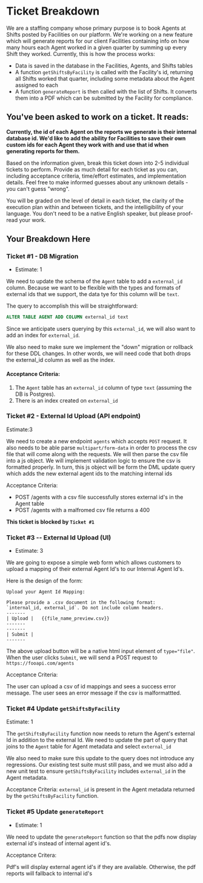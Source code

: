 # Ticket Breakdown
We are a staffing company whose primary purpose is to book Agents at Shifts posted by Facilities on our platform. We're working on a new feature which will generate reports for our client Facilities containing info on how many hours each Agent worked in a given quarter by summing up every Shift they worked. Currently, this is how the process works:

- Data is saved in the database in the Facilities, Agents, and Shifts tables
- A function `getShiftsByFacility` is called with the Facility's id, returning all Shifts worked that quarter, including some metadata about the Agent assigned to each
- A function `generateReport` is then called with the list of Shifts. It converts them into a PDF which can be submitted by the Facility for compliance.

## You've been asked to work on a ticket. It reads:

**Currently, the id of each Agent on the reports we generate is their internal database id. We'd like to add the ability for Facilities to save their own custom ids for each Agent they work with and use that id when generating reports for them.**


Based on the information given, break this ticket down into 2-5 individual tickets to perform. Provide as much detail for each ticket as you can, including acceptance criteria, time/effort estimates, and implementation details. Feel free to make informed guesses about any unknown details - you can't guess "wrong".


You will be graded on the level of detail in each ticket, the clarity of the execution plan within and between tickets, and the intelligibility of your language. You don't need to be a native English speaker, but please proof-read your work.

## Your Breakdown Here

### Ticket #1 - DB Migration

- Estimate: 1

We need to update the schema of the `Agent` table to add a `external_id` column. Because we want to be flexible with the types and formats of external ids that we support, the data tye for this column will be `text`.

The query to accomplish this will be straightforward:

```sql
ALTER TABLE AGENT ADD COLUMN external_id text
```

Since we anticipate users querying by this `external_id`, we will also want to add an index for `external_id`.

We also need to make sure we implement the "down" migration or rollback for these DDL changes. In other words, we will need code that both drops the external_id column as well as the index.

  

#### Acceptance Criteria:

1. The `Agent` table has an `external_id` column of type `text` (assuming the DB is Postgres).
1. There is an index created on `external_id`  
   

### Ticket #2 - External Id Upload (API endpoint)

Estimate:3

We need to create a new endpoint `agents` which accepts `POST` request.
It also needs to be able parse `multipart/form-data` in order to process the csv file that will come along with the requests. We will then parse the csv file into a js object. We will implement validation logic to ensure the csv is formatted properly. In turn, this js object will be form the DML update query which adds the new external agent ids to the matching internal ids

Acceptance Criteria:
- POST /agents with a csv file successfully stores external id's in the Agent table
- POST /agents with a malfromed csv file returns a 400

**This ticket is blocked by `Ticket #1`**

### Ticket #3 -- External Id Upload (UI)

- Estimate: 3

 We are going to expose a simple web form which allows customers to upload a mapping of their external Agent Id's to our Internal Agent Id's.  

 Here is the design of the form:

 ```
 Upload your Agent Id Mapping:

Please provide a .csv document in the following format:
`internal_id, external_id`. Do not include column headers.
 -------
| Upload |   {{file_name_preview.csv}}
 -------
 -------
| Submit |
 -------
```

The above upload button will be a native html input element of `type="file"`.  When the user clicks `Submit`, we will send a POST request to `https://fooapi.com/agents`

Acceptance Criteria:

The user can upload a csv of id mappings and sees a success error message.
The user sees an error message if the csv is malformattted.


### Ticket #4 Update `getShiftsByFacility`

Estimate: 1

The `getShiftsByFacility` function now needs to return the Agent's external Id in addition to the external Id. We need to update the part of query that joins to the `Agent` table for Agent metadata and select `external_id`

We also need to make sure this update to the query does not introduce any regressions. Our existing test suite must still pass, and we must also add a new unit test to ensure `getShiftsByFacility` includes `external_id` in the Agent metadata.

Acceptance Criteria:
`external_id` is present in the Agent metadata returned by the `getShiftsByFacility` function.

### Ticket #5 Update `generateReport`

- Estimate: 1

We need to update the `generateReport` function so that the pdfs now display external id's instead of internal agent id's.

Acceptance Critera:

Pdf's will display external agent id's if they are available. Otherwise, the pdf reports will fallback to internal id's
